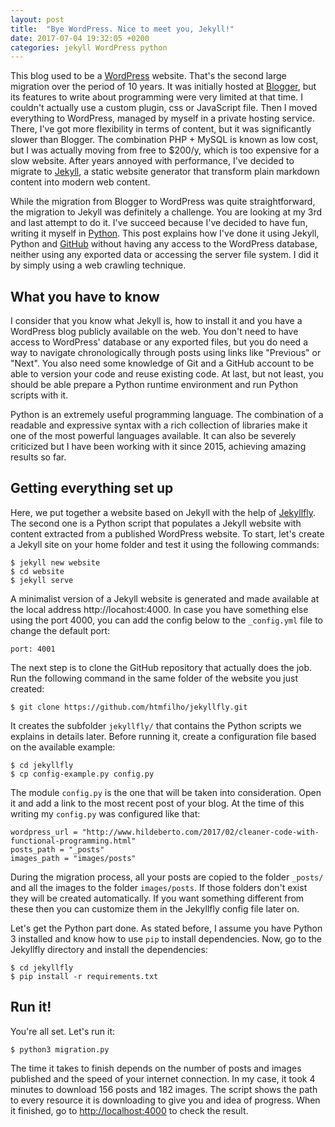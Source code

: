 ```yaml
---
layout: post
title:  "Bye WordPress. Nice to meet you, Jekyll!"
date: 2017-07-04 19:32:05 +0200
categories: jekyll WordPress python
---
```


This blog used to be a [WordPress](https://wordpress.com) website. That's the
second large migration over the period of 10 years. It was initially hosted at
[Blogger](https://www.blogger.com), but its features to write about programming
were very limited at that time. I couldn't actually use a custom plugin, css or
JavaScript file. Then I moved everything to WordPress, managed by myself in a
private hosting service. There, I've got more flexibility in terms of content,
but it was significantly slower than Blogger. The combination PHP + MySQL is
known as low cost, but I was actually moving from free to $200/y, which is too
expensive for a slow website. After years annoyed with performance, I've decided
to migrate to [Jekyll](http://jekyllrb.com), a static website generator that
transform plain markdown content into modern web content.

While the migration from Blogger to WordPress was quite straightforward, the
migration to Jekyll was definitely a challenge. You are looking at my 3rd and
last attempt to do it. I've succeed because I've decided to have fun, writing it
myself in [Python](https://www.python.org). This post explains how I've done it
using Jekyll, Python and [GitHub](https://www.github.com) without having any
access to the WordPress database, neither using any exported data or accessing
the server file system. I did it by simply using a web crawling technique.

## What you have to know

I consider that you know what Jekyll is, how to install it and you have a
WordPress blog publicly available on the web. You don't need to have access
to WordPress' database or any exported files, but you do need a way to navigate
chronologically through posts using links like "Previous" or "Next". You also
need some knowledge of Git and a GitHub account to be able to version your code
and reuse existing code. At last, but not least, you should be able prepare a
Python runtime environment and run Python scripts with it.

Python is an extremely useful programming language. The combination of a
readable and expressive syntax with a rich collection of libraries make it one
of the most powerful languages available. It can also be severely criticized but
I have been working with it since 2015, achieving amazing results so far.

## Getting everything set up

Here, we put together a website based on Jekyll with the help of
[Jekyllfly](https://github.com/htmfilho/jekyllfly). The second one is a Python
script that populates a Jekyll website with content extracted from a published
WordPress website. To start, let's create a Jekyll site on your home folder and
test it using the following commands:

    $ jekyll new website
    $ cd website
    $ jekyll serve

A minimalist version of a Jekyll website is generated and made available at the
local address http://locahost:4000. In case you have something else using the
port 4000, you can add the config below to the `_config.yml` file to change the
default port:

    port: 4001

The next step is to clone the GitHub repository that actually does the job. Run
the following command in the same folder of the website you just created:

    $ git clone https://github.com/htmfilho/jekyllfly.git

It creates the subfolder `jekyllfly/` that contains the Python scripts we
explains in details later. Before running it, create a configuration file based
on the available example:

    $ cd jekyllfly
    $ cp config-example.py config.py

The module `config.py` is the one that will be taken into consideration. Open it
and add a link to the most recent post of your blog. At the time of this writing
my `config.py` was configured like that:

```
wordpress_url = "http://www.hildeberto.com/2017/02/cleaner-code-with-functional-programming.html"
posts_path = "_posts"
images_path = "images/posts"
```

During the migration process, all your posts are copied to the folder `_posts/`
and all the images to the folder `images/posts`. If those folders don't exist
they will be created automatically. If you want something different from these
then you can customize them in the Jekyllfly config file later on.

Let's get the Python part done. As stated before, I assume you have Python
3 installed and know how to use `pip` to install dependencies. Now, go to the
Jekyllfly directory and install the dependencies:

    $ cd jekyllfly
    $ pip install -r requirements.txt

## Run it!

You're all set. Let's run it:

    $ python3 migration.py

The time it takes to finish depends on the number of posts and images published
and the speed of your internet connection. In my case, it took 4 minutes to
download 156 posts and 182 images. The script shows the path to every resource
it is downloading to give you and idea of progress. When it finished, go to
[http://localhost:4000](http://localhost:4000) to check the result.
